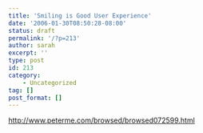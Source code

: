 ```yaml
---
title: 'Smiling is Good User Experience'
date: '2006-01-30T08:50:28-08:00'
status: draft
permalink: '/?p=213'
author: sarah
excerpt: ''
type: post
id: 213
category:
    - Uncategorized
tag: []
post_format: []
---
```

http://www.peterme.com/browsed/browsed072599.html